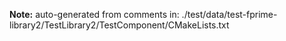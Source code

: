 **Note:** auto-generated from comments in: ./test/data/test-fprime-library2/TestLibrary2/TestComponent/CMakeLists.txt


